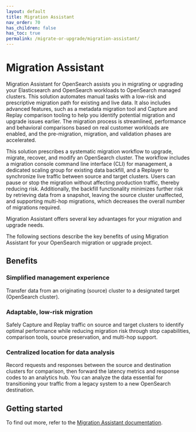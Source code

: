 ```yaml
---
layout: default
title: Migration Assistant
nav_order: 70
has_children: false
has_toc: true
permalink: /migrate-or-upgrade/migration-assistant/
---
```


# Migration Assistant

Migration Assistant for OpenSearch assists you in migrating or upgrading your Elasticsearch and OpenSearch workloads to OpenSearch managed clusters. This solution automates manual tasks with a low-risk and prescriptive migration path for existing and live data. It also includes advanced features, such as a metadata migration tool and Capture and Replay comparison tooling to help you identify potential migration and upgrade issues earlier. The migration process is streamlined, performance and behavioral comparisons based on real customer workloads are enabled, and the pre-migration, migration, and validation phases are accelerated.

This solution prescribes a systematic migration workflow to upgrade, migrate, recover, and modify an OpenSearch cluster. The workflow includes a migration console command line interface (CLI) for management, a dedicated scaling group for existing data backfill, and a Replayer to synchronize live traffic between source and target clusters. Users can pause or stop the migration without affecting production traffic, thereby reducing risk. Additionally, the backfill functionality minimizes further risk by retrieving data from a snapshot, leaving the source cluster unaffected, and supporting multi-hop migrations, which decreases the overall number of migrations required.

Migration Assistant offers several key advantages for your migration and upgrade needs.

The following sections describe the key benefits of using Migration Assistant for your OpenSearch migration or upgrade project.

## Benefits

### Simplified management experience

Transfer data from an originating (source) cluster to a designated target (OpenSearch cluster).

### Adaptable, low-risk migration

Safely Capture and Replay traffic on source and target clusters to identify optimal performance while reducing migration risk through stop capabilities, comparison tools, source preservation, and multi-hop support.

### Centralized location for data analysis

Record requests and responses between the source and destination clusters for comparison, then forward the latency metrics and response codes to an analytics hub. You can analyze the data essential for transitioning your traffic from a legacy system to a new OpenSearch destination.

## Getting started

To find out more, refer to the [Migration Assistant documentation]({{site.url}}{{site.baseurl}}/migration-assistant/).
